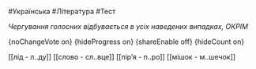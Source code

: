 #Українська #Література #Тест

*Чергування голосних відбувається в усіх наведених випадках, ОКРІМ*

{noChangeVote on}
{hideProgress on}
{shareEnable off}
{hideCount on}

[[лід - л..ду]]
[[слово - сл..вце]]
[[пір’я - п..ро]]
[[мішок - м..шечок]]
